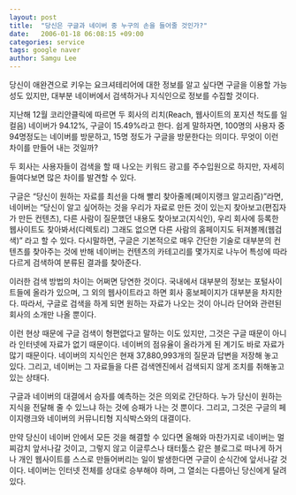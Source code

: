 ```yaml
---
layout: post
title:  "당신은 구글과 네이버 중 누구의 손을 들어줄 것인가?"
date:   2006-01-18 06:08:15 +09:00
categories: service
tags: google naver
author: Samgu Lee
---
```

당신이 애완견으로 키우는 요크셔테리어에 대한 정보를 알고 싶다면 구글을 이용할 가능성도 있지만, 대부분 네이버에서 검색하거나 지식인으로 정보를 수집할 것이다.

지난해 12월 코리안클릭에 따르면 두 회사의 리치(Reach, 웹사이트의 포지션 척도를 일컬음) 네이버가 94.12%, 구글이 15.49%라고 한다. 쉽게 말하자면, 100명의 사용자 중 94명정도는 네이버를 방문하고, 15명 정도가 구글을 방문한다는 의미다. 무엇이 이런 차이를 만들어 내는 것일까?

두 회사는 사용자들이 검색을 할 때 나오는 키워드 광고를 주수입원으로 하지만, 자세히 들여다보면 많은 차이를 발견할 수 있다.

구글은 “당신이 원하는 자료를 최선을 다해 빨리 찾아줄께(페이지랭크 알고리즘)”라면, 네이버는 “당신이 알고 싶어하는 것을 우리가 자료로 만든 것이 있는지 찾아보고(편집자가 만든 컨텐츠), 다른 사람이 질문했던 내용도 찾아보고(지식인), 우리 회사에 등록한 웹사이트도 찾아봐서(디렉토리) 그래도 없으면 다른 사람의 홈페이지도 뒤져볼께(웹검색)” 라고 할 수 있다. 다시말하면, 구글은 기본적으로 매우 간단한 기술로 대부분의 컨텐츠를 찾아주는 것에 반해 네이버는 컨텐츠의 카테고리를 몇가지로 나누어 특성에 따라 다르게 검색하여 분류된 결과를 찾아준다.

이러한 검색 방법의 차이는 어쩌면 당연한 것이다. 국내에서 대부분의 정보는 포털사이트들에 올라가 있으며, 그 외의 웹사이트라고 하면 회사 홍보페이지가 대부분을 차지한다. 따라서, 구글로 검색을 하게 되면 원하는 자료가 나오는 것이 아니라 단어와 관련된 회사의 소개만 나올 뿐이다.

이런 현상 때문에 구글 검색이 형편없다고 말하는 이도 있지만, 그것은 구글 때문이 아니라 인터넷에 자료가 없기 때문이다. 네이버의 점유율이 올라가게 된 계기도 바로 자료가 많기 때문이다. 네이버의 지식인은 현재 37,880,993개의 질문과 답변을 저장해 놓고 있다. 그리고, 네이버는 그 자료들을 다른 검색엔진에서 검색되지 않게 조치를 취해놓고 있는 상태다.

구글과 네이버의 대결에서 승자를 예측하는 것은 의외로 간단하다. 누가 당신이 원하는 지식을 전달해 줄 수 있느냐 하는 것에 승패가 나는 것 뿐이다. 그리고, 그것은 구글의 페이지랭크와 네이버의 커뮤니티형 지식박스와의 대결이다.

만약 당신이 네이버 안에서 모든 것을 해결할 수 있다면 올해와 마찬가지로 네이버는 멀찌감치 앞서나갈 것이고, 그렇지 않고 이글루스나 태터툴스 같은 블로그로 떠나게 하거나 개인 웹사이트를 스스로 만들어버리는 일이 발생한다면 구글이 순식간에 앞서나갈 것이다. 네이버는 인터넷 전체를 상대로 승부해야 하며, 그 열쇠는 다름아닌 당신에게 달려있다.
